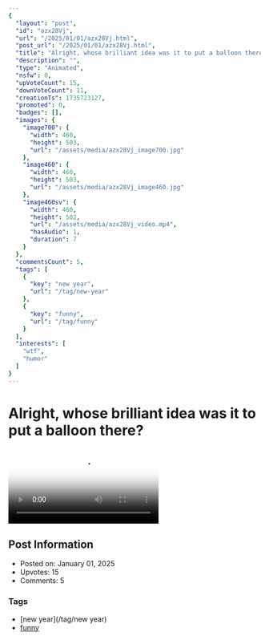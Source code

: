 ```yaml
---
{
  "layout": "post",
  "id": "azx28Vj",
  "url": "/2025/01/01/azx28Vj.html",
  "post_url": "/2025/01/01/azx28Vj.html",
  "title": "Alright, whose brilliant idea was it to put a balloon there?",
  "description": "",
  "type": "Animated",
  "nsfw": 0,
  "upVoteCount": 15,
  "downVoteCount": 11,
  "creationTs": 1735723127,
  "promoted": 0,
  "badges": [],
  "images": {
    "image700": {
      "width": 460,
      "height": 503,
      "url": "/assets/media/azx28Vj_image700.jpg"
    },
    "image460": {
      "width": 460,
      "height": 503,
      "url": "/assets/media/azx28Vj_image460.jpg"
    },
    "image460sv": {
      "width": 460,
      "height": 502,
      "url": "/assets/media/azx28Vj_video.mp4",
      "hasAudio": 1,
      "duration": 7
    }
  },
  "commentsCount": 5,
  "tags": [
    {
      "key": "new year",
      "url": "/tag/new-year"
    },
    {
      "key": "funny",
      "url": "/tag/funny"
    }
  ],
  "interests": [
    "wtf",
    "humor"
  ]
}
---
```


# Alright, whose brilliant idea was it to put a balloon there?

<video controls playsinline loop poster="/assets/media/azx28Vj_image460.jpg">
  <source src="/assets/media/azx28Vj_video.mp4" type="video/mp4">
  Your browser does not support the video tag.
</video>

## Post Information

- Posted on: January 01, 2025
- Upvotes: 15
- Comments: 5

### Tags

- [new year](/tag/new year)
- [funny](/tag/funny)
